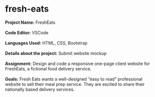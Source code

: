 # fresh-eats
**Project Name:** FreshEats <br> <br>
**Code Editor:** VSCode <br> <br>
**Languages Used:** HTML, CSS, Bootstrap <br> <br>
**Details about the project:** Submit website mockup <br> <br>
**Assignment:** Design and code a responsive one-page client website for FreshEats, a fictional food delivery service. <br> <br>
**Goals:** Fresh Eats wants a well-designed “easy to read” professional website to sell their meal prep service. They are excited to share their nationally based delivery services. 
